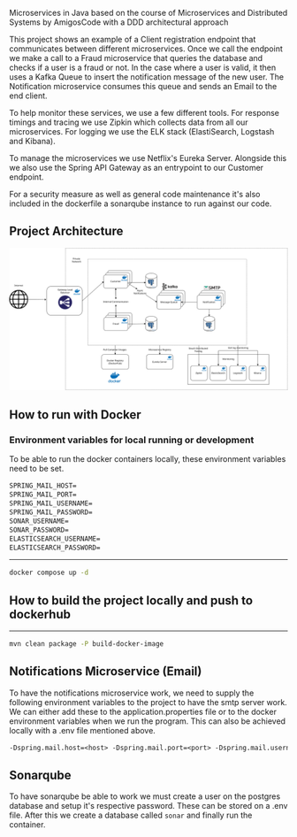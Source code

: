 Microservices in Java based on the course of Microservices and Distributed Systems by AmigosCode with a DDD architectural approach

This project shows an example of a Client registration endpoint that communicates between different microservices. Once we call the endpoint we make a call to a Fraud microservice that queries the database and checks if a user is a fraud or not. In the case where a user is valid, it then uses a Kafka Queue to insert the notification message of the new user. The Notification microservice consumes this queue and sends an Email to the end client.

To help monitor these services, we use a few different tools. For response timings and tracing we use Zipkin which collects data from all our microservices. For logging we use the ELK stack (ElastiSearch, Logstash and Kibana).

To manage the microservices we use Netflix's Eureka Server. Alongside this we also use the Spring API Gateway as an entrypoint to our Customer endpoint.

For a security measure as well as general code maintenance it's also included in the dockerfile a sonarqube instance to run against our code.

## Project Architecture
![image](https://raw.githubusercontent.com/nameless312/Microservices/kafka/documentation/architecture.png?raw=true)


## How to run with Docker

### Environment variables for local running or development
To be able to run the docker containers locally, these environment variables need to be set.

```text
SPRING_MAIL_HOST=
SPRING_MAIL_PORT=
SPRING_MAIL_USERNAME=
SPRING_MAIL_PASSWORD=
SONAR_USERNAME=
SONAR_PASSWORD=
ELASTICSEARCH_USERNAME=
ELASTICSEARCH_PASSWORD=
```

---
```bash
docker compose up -d
```

## How to build the project locally and push to dockerhub
---
```bash
mvn clean package -P build-docker-image
```

## Notifications Microservice (Email)  
To have the notifications microservice work, we need to supply the following environment variables to the project to have the smtp server work. We can either add these to the application.properties file or to the docker environment variables when we run the program.
This can also be achieved locally with a .env file mentioned above.
```txt
-Dspring.mail.host=<host> -Dspring.mail.port=<port> -Dspring.mail.username=<Username> -Dspring.mail.password=<Password>
```

## Sonarqube
To have sonarqube be able to work we must create a user on the postgres database and setup it's respective password. These can be stored on a .env file.
After this we create a database called `sonar` and finally run the container.
